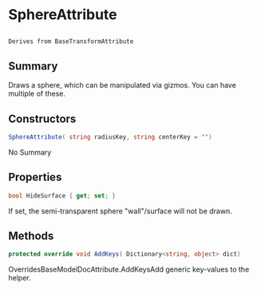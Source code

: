 # SphereAttribute

## 
```c#
Derives from BaseTransformAttribute
```

## Summary

Draws a sphere, which can be manipulated via gizmos. You can have multiple of these.
## Constructors

```c#
SphereAttribute( string radiusKey, string centerKey = "") 
```
No Summary
## Properties

```c#
bool HideSurface { get; set; } 
```
If set, the semi-transparent sphere "wall"/surface will not be drawn.
## Methods

```c#
protected override void AddKeys( Dictionary<string, object> dict) 
```
OverridesBaseModelDocAttribute.AddKeysAdd generic key-values to the helper.
